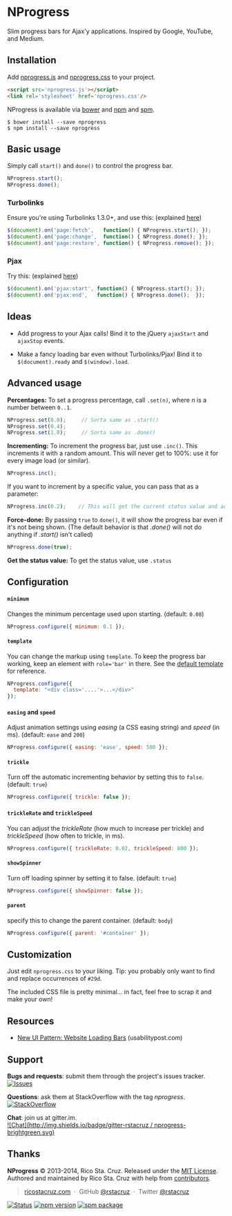 NProgress
=========

Slim progress bars for Ajax'y applications. Inspired by Google, YouTube, and
Medium.


Installation
------------

Add [nprogress.js] and [nprogress.css] to your project.

```html
<script src='nprogress.js'></script>
<link rel='stylesheet' href='nprogress.css'/>
```

NProgress is available via [bower] and [npm] and [spm].

    $ bower install --save nprogress
    $ npm install --save nprogress

[bower]: http://bower.io/search/?q=nprogress
[npm]: https://www.npmjs.org/package/nprogress
[spm]: http://spmjs.io/package/nprogress

Basic usage
-----------

Simply call `start()` and `done()` to control the progress bar.

~~~ js
NProgress.start();
NProgress.done();
~~~

### Turbolinks
Ensure you're using Turbolinks 1.3.0+, and use 
this: (explained [here](https://github.com/rstacruz/nprogress/issues/8#issuecomment-23010560))

~~~ js
$(document).on('page:fetch',   function() { NProgress.start(); });
$(document).on('page:change',  function() { NProgress.done(); });
$(document).on('page:restore', function() { NProgress.remove(); });
~~~

### Pjax
Try this: (explained [here](https://github.com/rstacruz/nprogress/issues/22#issuecomment-36540472))

~~~ js
$(document).on('pjax:start', function() { NProgress.start(); });
$(document).on('pjax:end',   function() { NProgress.done();  });
~~~

Ideas
-----

 * Add progress to your Ajax calls! Bind it to the jQuery `ajaxStart` and
 `ajaxStop` events.

 * Make a fancy loading bar even without Turbolinks/Pjax! Bind it to
 `$(document).ready` and `$(window).load`.

Advanced usage
--------------

__Percentages:__ To set a progress percentage, call `.set(n)`, where *n* is a
number between `0..1`.

~~~ js
NProgress.set(0.0);     // Sorta same as .start()
NProgress.set(0.4);
NProgress.set(1.0);     // Sorta same as .done()
~~~

__Incrementing:__ To increment the progress bar, just use `.inc()`. This
increments it with a random amount. This will never get to 100%: use it for
every image load (or similar).

~~~ js
NProgress.inc();
~~~

If you want to increment by a specific value, you can pass that as a parameter:

~~~ js
NProgress.inc(0.2);    // This will get the current status value and adds 0.2 until status is 0.994
~~~

__Force-done:__ By passing `true` to `done()`, it will show the progress bar
even if it's not being shown. (The default behavior is that *.done()* will not
    do anything if *.start()* isn't called)

~~~ js
NProgress.done(true);
~~~

__Get the status value:__ To get the status value, use `.status`

Configuration
-------------

#### `minimum`
Changes the minimum percentage used upon starting. (default: `0.08`)

~~~ js
NProgress.configure({ minimum: 0.1 });
~~~

#### `template`
You can change the markup using `template`. To keep the progress
bar working, keep an element with `role='bar'` in there. See the [default template]
for reference.

~~~ js
NProgress.configure({
  template: "<div class='....'>...</div>"
});
~~~

#### `easing` and `speed`
Adjust animation settings using *easing* (a CSS easing string)
and *speed* (in ms). (default: `ease` and `200`)

~~~ js
NProgress.configure({ easing: 'ease', speed: 500 });
~~~

#### `trickle`
Turn off the automatic incrementing behavior by setting this to `false`. (default: `true`)

~~~ js
NProgress.configure({ trickle: false });
~~~

#### `trickleRate` and `trickleSpeed`
You can adjust the *trickleRate* (how much to increase per trickle) and 
*trickleSpeed* (how often to trickle, in ms).

~~~ js
NProgress.configure({ trickleRate: 0.02, trickleSpeed: 800 });
~~~

#### `showSpinner`
Turn off loading spinner by setting it to false. (default: `true`)

~~~ js
NProgress.configure({ showSpinner: false });
~~~

#### `parent`
specify this to change the parent container. (default: `body`)

~~~ js
NProgress.configure({ parent: '#container' });
~~~

Customization
-------------

Just edit `nprogress.css` to your liking. Tip: you probably only want to find
and replace occurrences of `#29d`.

The included CSS file is pretty minimal... in fact, feel free to scrap it and
make your own!

Resources
---------

 * [New UI Pattern: Website Loading Bars](http://www.usabilitypost.com/2013/08/19/new-ui-pattern-website-loading-bars/) (usabilitypost.com)

Support
-------

__Bugs and requests__: submit them through the project's issues tracker.<br>
[![Issues](http://img.shields.io/github/issues/rstacruz/nprogress.svg)]( https://github.com/rstacruz/nprogress/issues )

__Questions__: ask them at StackOverflow with the tag *nprogress*.<br>
[![StackOverflow](http://img.shields.io/badge/stackoverflow-nprogress-brightgreen.svg)]( http://stackoverflow.com/questions/tagged/nprogress )

__Chat__: join us at gitter.im.<br>
[![Chat](http://img.shields.io/badge/gitter-rstacruz / nprogress-brightgreen.svg)]( https://gitter.im/rstacruz/nprogress )

[default template]: 
https://github.com/rstacruz/nprogress/blob/master/nprogress.js#L31
[Turbolinks]: https://github.com/rails/turbolinks
[nprogress.js]: http://ricostacruz.com/nprogress/nprogress.js
[nprogress.css]: http://ricostacruz.com/nprogress/nprogress.css

Thanks
------

**NProgress** © 2013-2014, Rico Sta. Cruz. Released under the [MIT License].<br>
Authored and maintained by Rico Sta. Cruz with help from [contributors].

> [ricostacruz.com](http://ricostacruz.com) &nbsp;&middot;&nbsp;
> GitHub [@rstacruz](https://github.com/rstacruz) &nbsp;&middot;&nbsp;
> Twitter [@rstacruz](https://twitter.com/rstacruz)

[MIT License]: http://mit-license.org/
[contributors]: http://github.com/rstacruz/nprogress/contributors

[![Status](https://api.travis-ci.org/rstacruz/nprogress.svg?branch=master)](http://travis-ci.org/rstacruz/nprogress) 
[![npm version](https://img.shields.io/npm/v/nprogress.png)](https://npmjs.org/package/nprogress "View this project on npm")
[![spm package](http://spmjs.io/badge/nprogress)](http://spmjs.io/package/nprogress)
